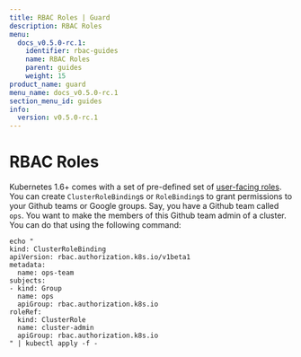 ```yaml
---
title: RBAC Roles | Guard
description: RBAC Roles
menu:
  docs_v0.5.0-rc.1:
    identifier: rbac-guides
    name: RBAC Roles
    parent: guides
    weight: 15
product_name: guard
menu_name: docs_v0.5.0-rc.1
section_menu_id: guides
info:
  version: v0.5.0-rc.1
---
```


# RBAC Roles

Kubernetes 1.6+ comes with a set of pre-defined set of [user-facing roles](https://kubernetes.io/docs/admin/authorization/rbac/#user-facing-roles). You can create `ClusterRoleBinding`s or `RoleBinding`s to grant permissions to your Github teams or Google groups. Say, you have a Github team called `ops`. You want to make the members of this Github team admin of a cluster. You can do that using the following command:

```console
echo "
kind: ClusterRoleBinding
apiVersion: rbac.authorization.k8s.io/v1beta1
metadata:
  name: ops-team
subjects:
- kind: Group
  name: ops
  apiGroup: rbac.authorization.k8s.io
roleRef:
  kind: ClusterRole
  name: cluster-admin
  apiGroup: rbac.authorization.k8s.io
" | kubectl apply -f -
```
